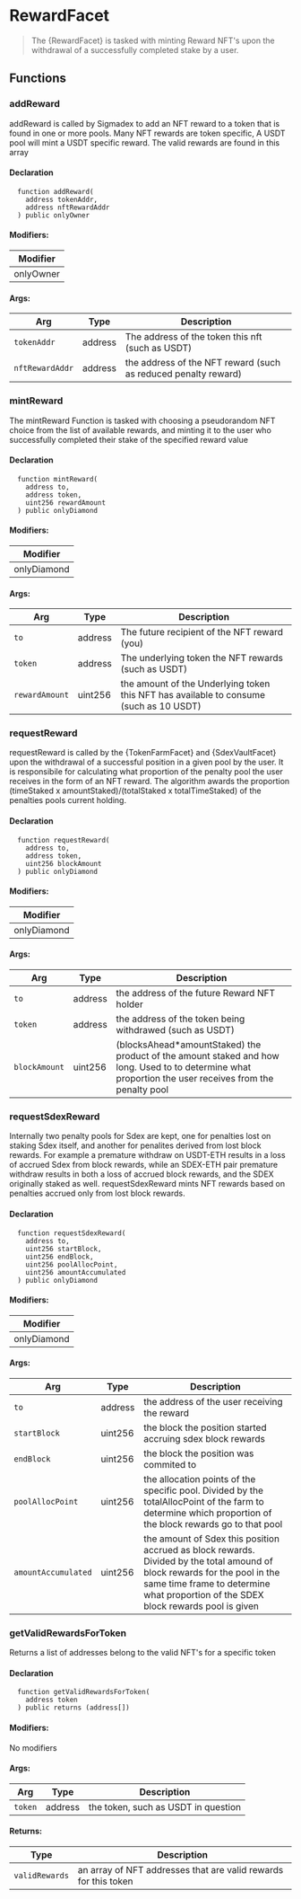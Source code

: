 
# RewardFacet



> The {RewardFacet} is tasked with minting Reward NFT's upon the withdrawal of a successfully completed stake by a user.




## Functions

### addReward
addReward is called by Sigmadex to add an NFT reward to a token that is found in one or more pools.  Many NFT rewards are token specific, A USDT pool will mint a USDT specific reward.  The valid rewards are found in this array



#### Declaration
```solidity
  function addReward(
    address tokenAddr,
    address nftRewardAddr
  ) public onlyOwner
```

#### Modifiers:
| Modifier |
| --- |
| onlyOwner |

#### Args:
| Arg | Type | Description |
| --- | --- | --- |
|`tokenAddr` | address | The address of the token this nft (such as USDT)
|`nftRewardAddr` | address | the address of the NFT reward (such as reduced penalty reward)

### mintReward
The mintReward Function is tasked with choosing a pseudorandom NFT choice from the list of available rewards, and minting it to the user who successfully completed their stake of the specified reward value



#### Declaration
```solidity
  function mintReward(
    address to,
    address token,
    uint256 rewardAmount
  ) public onlyDiamond
```

#### Modifiers:
| Modifier |
| --- |
| onlyDiamond |

#### Args:
| Arg | Type | Description |
| --- | --- | --- |
|`to` | address | The future recipient of the NFT reward (you)
|`token` | address | The underlying token the NFT rewards (such as USDT)
|`rewardAmount` | uint256 | the amount of the Underlying token this NFT has available to consume (such as 10 USDT)

### requestReward
requestReward is called by the {TokenFarmFacet} and {SdexVaultFacet} upon the withdrawal of a successful position in a given pool by the user.  It is responsibile for calculating what proportion of the penalty pool the user receives in the form of an NFT reward.  The algorithm awards the proportion (timeStaked x amountStaked)/(totalStaked x totalTimeStaked) of the penalties pools current holding.



#### Declaration
```solidity
  function requestReward(
    address to,
    address token,
    uint256 blockAmount
  ) public onlyDiamond
```

#### Modifiers:
| Modifier |
| --- |
| onlyDiamond |

#### Args:
| Arg | Type | Description |
| --- | --- | --- |
|`to` | address | the address of the future Reward NFT holder
|`token` | address | the address of the token being withdrawed (such as USDT)
|`blockAmount` | uint256 | (blocksAhead*amountStaked) the product of the amount staked and how long.  Used to to determine what proportion the user receives from the penalty pool

### requestSdexReward
Internally two penalty pools for Sdex are kept, one for penalties lost on staking Sdex itself, and another for penalites derived from lost block rewards. For example a premature withdraw on USDT-ETH results in a loss of accrued Sdex from block rewards, while an SDEX-ETH pair premature withdraw results in both a loss of accrued block rewards, and the SDEX originally staked as well. requestSdexReward mints NFT rewards based on penalties accrued only from lost block rewards.



#### Declaration
```solidity
  function requestSdexReward(
    address to,
    uint256 startBlock,
    uint256 endBlock,
    uint256 poolAllocPoint,
    uint256 amountAccumulated
  ) public onlyDiamond
```

#### Modifiers:
| Modifier |
| --- |
| onlyDiamond |

#### Args:
| Arg | Type | Description |
| --- | --- | --- |
|`to` | address | the address of the user receiving the reward
|`startBlock` | uint256 | the block the position started accruing sdex block rewards
|`endBlock` | uint256 | the block the position was commited to
|`poolAllocPoint` | uint256 | the allocation points of the specific pool. Divided by the totalAllocPoint of the farm to determine which proportion of the block rewards go to that pool
|`amountAccumulated` | uint256 | the amount of Sdex this position accrued as block rewards. Divided by the total amound of block rewards for the pool in the same time frame to determine what proportion of the SDEX block rewards pool is given

### getValidRewardsForToken
Returns a list of addresses belong to the valid NFT's for a specific token



#### Declaration
```solidity
  function getValidRewardsForToken(
    address token
  ) public returns (address[])
```

#### Modifiers:
No modifiers

#### Args:
| Arg | Type | Description |
| --- | --- | --- |
|`token` | address | the token, such as USDT in question

#### Returns:
| Type | Description |
| --- | --- |
|`validRewards` | an array of NFT addresses that are valid rewards for this token


